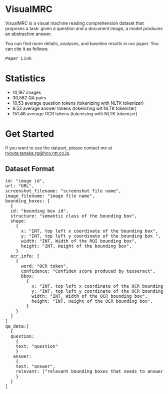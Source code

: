 # VisualMRC
VisualMRC is a visual machine reading comprehension dataset that proposes a task: given a question and a document image, a model produces an abstractive answer.

You can find more details, analyses, and baseline results in our paper. You can cite it as follows:
<pre>
Paper Link
</pre>

# Statistics
- 10,197 images
- 30,562 QA pairs
- 10.53 average question tokens (tokenizing with NLTK tokenizer)
- 9.53 average answer tokens (tokenizing wit NLTK tokenizer) 
- 151.46 average OCR tokens (tokenizing with NLTK tokenizer)

# Get Started
If you want to use the dataset, please contact me at ryouta.tanaka.rg@hco.ntt.co.jp. 

## Dataset Format
<pre>
id: "image id",
url: "URL",
screenshot_filename: "screenshot file name",
image_filename: "image file name",
bounding_boxes: [
  {
  id: "bounding box id",
  structure: "semantic class of the bounding box",
  shape:
    {
      x: "INT, top left x coordinate of the bounding box",
      y: "INT, top left y coordinate of the bounding box ",
      width: "INT, Width of the ROI bounding box",
      height: "INT, Height of the bounding box",
    }
  ocr_info: [
    {
      word: "OCR token",
      confidence: "Confiden score produced by tesseract",
      bbox: 
        {
          x: "INT, top left x coordinate of the OCR bounding box",
          y: "INT, top left y coordinate of the OCR bounding box ",
          width: "INT, Width of the OCR bounding box",
          height: "INT, Height of the OCR bounding box",
        }
    }
  ]
]
qa_data:[
  {
  question:
    {
    text: "question"
    }
   answer:
    {
    text: "answer",
    relevant: ["relevant bounding boxes that needs to answer the question"]
    }
  }
]
</pre>




